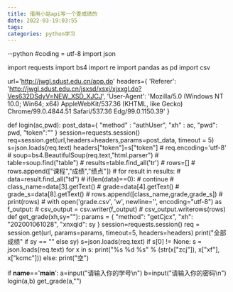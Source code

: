 ```yaml
---
title: 借用小站api写一个查成绩的
date: 2022-03-19:03:55
tags:
categories: python学习
---
```

···python
#coding = utf-8
import json

import requests
import bs4
import re
import pandas as pd
import csv


url='http://jwgl.sdust.edu.cn/app.do'
headers={
'Referer': 'http://jwgl.sdust.edu.cn/jsxsd/xsxj/xjxxgl.do?Ves632DSdyV=NEW_XSD_XJCJ',
'User-Agent': 'Mozilla/5.0 (Windows NT 10.0; Win64; x64) AppleWebKit/537.36 (KHTML, like Gecko) Chrome/99.0.4844.51 Safari/537.36 Edg/99.0.1150.39'
}

def login(ac,pwd):
    post_data={
        "method" : "authUser",
        "xh" : ac,
        "pwd": pwd,
        "token":""
    }
    session=requests.session()
    req=session.get(url,headers=headers,params=post_data, timeout = 5)
    s=json.loads(req.text)
    headers["token"]=s["token"]
    # req.encoding='utf-8'
    # soup=bs4.BeautifulSoup(req.text,"html.parser")
    # table=soup.find("table")
    # results=table.find_all('tr')
    # rows=[]
    # rows.append(["课程","成绩","绩点"])
    # for  result in results:
    #     data=result.find_all("td")
    #     if(len(data)==0):
    #         continue
    #     class_name=data[3].getText()
    #     grade=data[4].getText()
    #     grade_s=data[8].getText()
    #     rows.append([class_name,grade,grade_s])
    # print(rows)
    # with open('grade.csv', 'w', newline='', encoding="utf-8") as f_output:
    #     csv_output = csv.writer(f_output)
    #     csv_output.writerows(rows)
def get_grade(xh,sy=""):
    params = {
        "method": "getCjcx",
        "xh": "202001061028",
        "xnxqid": sy
    }
    session=requests.session()
    req = session.get(url, params=params, timeout=5, headers=headers)
    print("全部成绩" if sy == "" else sy)
    s=json.loads(req.text)
    if s[0] != None:
        s = json.loads(req.text)
        for x in s:
            print("%s   %d   %s" % (str(x["zcj"]), x["xf"], x["kcmc"]))
    else:
        print("空")


if __name__=='__main__':
    a=input("请输入你的学号\n")
    b=input("请输入你的密码\n")
    login(a,b)
    get_grade(a,"")
```